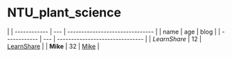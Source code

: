 # NTU_plant_science

| 
| ------------ | --- | ------------------------------- |
|     name     | age |             blog                |
| ------------ | --- | ------------------------------- |
| _LearnShare_ |  12 | [LearnShare](http://xianbai.me) |
| __Mike__     |  32 | [Mike](http://mike.me)          |
